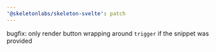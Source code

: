 ```yaml
---
'@skeletonlabs/skeleton-svelte': patch
---
```


bugfix: only render button wrapping around `trigger` if the snippet was provided
